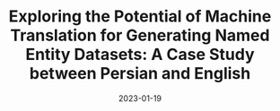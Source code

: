---
title: "Exploring the Potential of Machine Translation for Generating Named Entity Datasets: A Case Study between Persian and English"
collection: publications
permalink: /publication/2015-10-01-02
excerpt: ''
date: 2023-01-19
venue: 'arXiv'
paperurl: 'https://arxiv.org/pdf/2302.09611.pdf'
citation: 'A. Sartipi, M. Dehghan, and A. Fatemi, ‘An Evaluation of Persian-English Machine Translation Datasets with Transformers’. arXiv, 2023.'
---